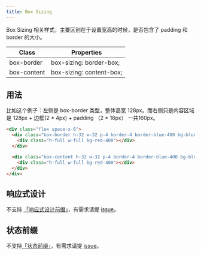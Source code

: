 ```yaml
---
title: Box Sizing
---
```


Box Sizing 相关样式，主要区别在于设置宽高的时候，是否包含了 padding 和 border 的大小。


| Class       | Properties               |
| ----------- | ------------------------ |
| box-border  | box-sizing: border-box;  |
| box-content | box-sizing: content-box; |

## 用法

比如这个例子：左侧是 box-border 类型，整体高宽 128px。而右侧只是内容区域是 128px + 边框(2 * 4px) + padding （2 * 16px） 一共160px。

```html
<div class="flex space-x-6">
  <div class="box-border h-32 w-32 p-4 border-4 border-blue-400 bg-blue-200 rounded-md">
    <div class="h-full w-full bg-red-400"></div>
  </div>

  <div class="box-content h-32 w-32 p-4 border-4 border-blue-400 bg-blue-200 rounded-md">
    <div class="h-full w-full bg-red-400"></div>
  </div>
</div>
```

## 响应式设计

不支持 [「响应式设计前缀」](../../../docs/style/responsive-design.md)，有需求请提 [issue](https://github.com/baidu/amis/issues)。

## 状态前缀

不支持[「状态前缀」](../../../docs/style/state.md)，有需求请提 [issue](https://github.com/baidu/amis/issues)。